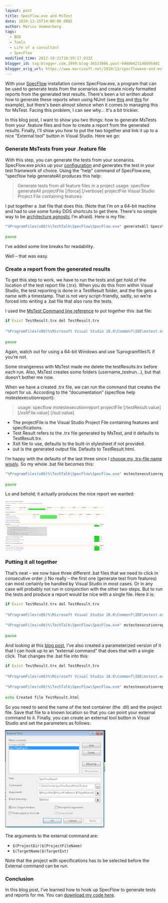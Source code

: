 ```yaml
---
layout: post
title: SpecFlow.exe and MsTest
date: 2010-12-15T14:00:00.000Z
author: Marcus Hammarberg
tags:
  - BDD
  - Tools
  - Life of a consultant
  - SpecFlow
modified_time: 2012-10-21T18:59:17.033Z
blogger_id: tag:blogger.com,1999:blog-36533086.post-94606423148695401
blogger_orig_url: https://www.marcusoft.net/2010/12/specflowexe-and-mstest.html
---
```


With your [SpecFlow](http://www.specflow.org/) installation comes SpecFlow.exe, a program that can be used to generate tests from the scenarios and create nicely formatted reports from the generated test results. There's been a lot written about how to generate these reports when using NUnit (see [this](http://www.codeproject.com/KB/architecture/BddWithSpecFlow.aspx) and [this](http://si-w.co.uk/blog/2010/07/20/running-specflow-reports-from-within-visual-studio/) for example), but there's been almost silence when it comes to managing this for MsTest. Facing this problem, I can see why... It's a bit trickier.

In this blog post, I want to show you two things: how to generate MsTests from your .feature files and how to create a report from the generated results. Finally, I'll show you how to put the two together and link it up to a nice "External tool" button in Visual Studio. Here we go:

### Generate MsTests from your .feature file

With this step, you can generate the tests from your scenarios. SpecFlow.exe picks up your [configuration](https://www.marcusoft.net/2010/12/appconfig-for-mstest-and-specflow.html) and generates the test in your test framework of choice. Using the “help” command of SpecFlow.exe, “specflow help generateAll produces this help:

> Generate tests from all feature files in a project usage: specflow generateAll projectFile [/force] [/verbose] projectFile  Visual Studio Project File containing features

I put together a .bat file that does this. (Note that I’m on a 64-bit machine and had to use some funky DOS shortcuts to get there. There's no simple way to be [architecture agnostic](http://marsbox.com/blog/howtos/batch-file-programfiles-x86-parenthesis-anomaly/) I’m afraid). Here is my file:

```bat
"%ProgramFiles(x86)%\TechTalk\SpecFlow\SpecFlow.exe" generateAll Specs\Specs.csproj /force /verbose

pause
```

I’ve added some line breaks for readability.

Well – that was easy.

### Create a report from the generated results

To get this step to work, we have to run the tests and get hold of the location of the test report file (.trx). When you do this from within Visual Studio, the test reporting is done in a TestResult folder, and the file gets a name with a timestamp. That is not very script-friendly, sadly, so we’re forced into writing a .bat file that also runs the tests.

I used the [MsTest Command line reference](http://msdn.microsoft.com/en-us/library/ms182489(v=VS.100).aspx) to put together this .bat file:

```bat
if Exist TestResult.trx del TestResult.trx

"%ProgramFiles(x86)%\Microsoft Visual Studio 10.0\Common7\IDE\mstest.exe" /testcontainer:Specs\bin\Debug\Specs.dll /resultsfile:TestResult.trx

pause
```

Again, watch out for using a 64-bit Windows and use %programfiles% if you’re not.

Some strangeness with MsTest made me delete the testResults.trx before each run. Also, MsTest creates some folders (username_testrun...), but that doesn’t bother me now.

When we have a created .trx file, we can run the command that creates the report for us. According to the “documentation” (specflow help mstestexecutionreport):

> usage: specflow mstestexecutionreport projectFile [/testResult:value] [/xsltFile:value] [/out:value]

- The projectFile is the Visual Studio Project File containing features and specifications.
- Test Result refers to the .trx file generated by MsTest, and it defaults to TestResult.trx.
- Xslt file to use, defaults to the built-in stylesheet if not provided.
- out is the generated output file. Defaults to TestResult.html.

I’m happy with the defaults of the last three since I [choose my .trx-file name wisely](http://www.youtube.com/watch?v=Ubw5N8iVDHI&amp;feature=related). So my whole .bat file becomes this:

```bat
"%ProgramFiles(x86)%\TechTalk\SpecFlow\SpecFlow.exe" mstestexecutionreport Specs\Specs.csproj

pause
```

Lo and behold; it actually produces the nice report we wanted:

![Example report](/img/examplereport.png)

### Putting it all together

That’s neat – we now have three different .bat files that we need to click in consecutive order ;) No really – the first one (generate test from features) can most certainly be handled by Visual Studio in most cases. Or in any case will probably not run in conjunction with the other two steps. But to run the tests and produce a report would be nice with a single file. Here it is:

```bat
if Exist TestResult.trx del TestResult.trx

"%ProgramFiles(x86)%\Microsoft Visual Studio 10.0\Common7\IDE\mstest.exe" /testcontainer:Specs\bin\Debug\Specs.dll /resultsfile:TestResult.trx

"%ProgramFiles(x86)%\TechTalk\SpecFlow\SpecFlow.exe" mstestexecutionreport Specs\Specs.csproj /testResult:TestResult.trx

pause
```

And looking at this [blog post](http://si-w.co.uk/blog/2010/07/20/running-specflow-reports-from-within-visual-studio/), I’ve also created a parameterized version of it that I can hook up to an “external command” that does that with a single click. That changes the .bat file into this:

```bat
if Exist TestResult.trx del TestResult.trx

"%ProgramFiles(x86)%\Microsoft Visual Studio 10.0\Common7\IDE\mstest.exe" /testcontainer:%2 /resultsfile:TestResult.trx

"%ProgramFiles(x86)%\TechTalk\SpecFlow\SpecFlow.exe" mstestexecutionreport %1 /testResult:TestResult.trx /out:TestResult.html

echo Created file TestResult.html
```

So you need to send the name of the test container (the .dll) and the project file. Save that file to a known location so that you can point your external command to it. Finally, you can create an external tool button in Visual Studio and set the parameters as follows:

![configuring external tools](/img/configuring+external+tools.png)

The arguments to the external command are:

- `$(ProjectDir)$(ProjectFileName)`
- `$(TargetName)$(TargetExt)`

Note that the project with specifications has to be selected before the External command can be run.

### Conclusion

In this blog post, I’ve learned how to hook up SpecFlow to generate tests and reports for me. You can [download my code here](https://github.com/marcusoftnet/Demo-Reporting-with-MsTest).